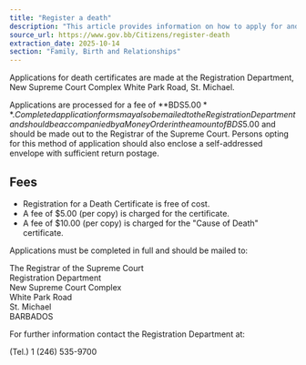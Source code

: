 ```yaml
---
title: "Register a death"
description: "This article provides information on how to apply for and obtain a death certificate in Barbados, including fees and contact details."
source_url: https://www.gov.bb/Citizens/register-death
extraction_date: 2025-10-14
section: "Family, Birth and Relationships"
---
```


Applications for death certificates are made at the Registration Department, New Supreme Court Complex White Park Road, St. Michael.

Applications are processed for a fee of **BDS$5.00**. Completed application forms may also be mailed to the Registration Department and should be accompanied by a Money Order in the amount of BDS$5.00 and should be made out to the Registrar of the Supreme Court. Persons opting for this method of application should also enclose a self-addressed envelope with sufficient return postage.

## Fees

*   Registration for a Death Certificate is free of cost.
*   A fee of $5.00 (per copy) is charged for the certificate.
*   A fee of $10.00 (per copy) is charged for the "Cause of Death" certificate.

Applications must be completed in full and should be mailed to: 

The Registrar of the Supreme Court  
Registration Department  
New Supreme Court Complex  
White Park Road  
St. Michael  
BARBADOS

For further information contact the Registration Department at:

(Tel.) 1 (246) 535-9700
```